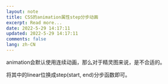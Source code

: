 ```yaml
---
layout: note
title: CSS的animation属性step分步动画
excerpt: Read more...
date: 2022-5-29 14:17:11
updated: 2022-5-29 14:17:11
comments: false
lang: zh-CN
---
```


animation会默认使用连续动画，那么对于精灵图来说，是不合适的。

将其中的linear位换成step(start, end)分步函数即可。
  